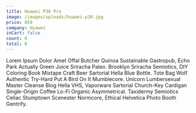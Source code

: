 ```yaml
---
title: Huawei P30 Pro
image: /images/uploads/huawei-p30.jpg
price: 859
company: Huawei
inCart: false
count: 0
total: 0
---
```

Lorem Ipsum Dolor Amet Offal Butcher Quinoa Sustainable Gastropub, Echo Park Actually Green Juice Sriracha Paleo. Brooklyn Sriracha Semiotics, DIY Coloring Book Mixtape Craft Beer Sartorial Hella Blue Bottle. Tote Bag Wolf Authentic Try-Hard Put A Bird On It Mumblecore. Unicorn Lumbersexual Master Cleanse Blog Hella VHS, Vaporware Sartorial Church-Key Cardigan Single-Origin Coffee Lo-Fi Organic Asymmetrical. Taxidermy Semiotics Celiac Stumptown Scenester Normcore, Ethical Helvetica Photo Booth Gentrify.